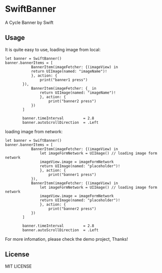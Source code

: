 # SwiftBanner

A Cycle Banner by Swift

## Usage

It is quite easy to use, loading image from local:

``` objc
let banner = SwiftBanner()
banner.bannerItems = [
            BannerItem(imageFetcher: {(imageView) in
            return UIImage(named: "imageName")!
            }, action: {
                print("banner1 press")
        }),
            BannerItem(imageFetcher: {_ in
                return UIImage(named: "imageName")!
                }, action: {
                    print("banner2 press")
            })
        ]
        
        banner.timeInterval         = 2.8
        banner.autoScrollDirection  = .Left
```

loading image from network:

``` objc
let banner = SwiftBanner()
banner.bannerItems = [
            BannerItem(imageFetcher: {(imageView) in
                let imageFormNetwork = UIImage() // loading image form network
                imageView.image = imageFormNetwork
                return UIImage(named: "placeholder")!
                }, action: {
                    print("banner1 press")
            }),
            BannerItem(imageFetcher: {(imageView) in
                let imageFormNetwork = UIImage() // loading image form network
                imageView.image = imageFormNetwork
                return UIImage(named: "placeholder")!
                }, action: {
                    print("banner2 press")
            })
        ]
        
        banner.timeInterval         = 2.8
        banner.autoScrollDirection  = .Left
```

For more infomation, please check the demo project, Thanks!



## License

MIT LICENSE
